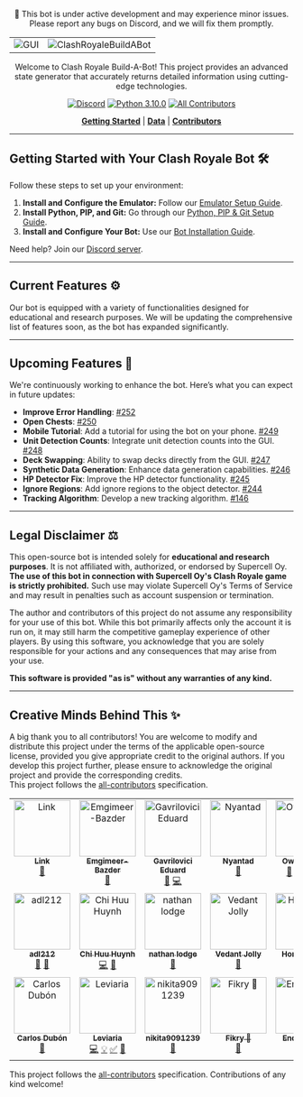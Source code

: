 <div align="center">

📌 This bot is under active development and may experience minor issues.  
Please report any bugs on Discord, and we will fix them promptly.

<table>
    <tr>
        <td align="center">
            <img src="https://github.com/user-attachments/assets/554485fb-5d80-43bd-8096-07b6b38330db" alt="GUI">
        </td>
        <td align="center">
            <img src="https://github.com/user-attachments/assets/45165830-caab-4ee3-8552-6c982bf269fa" alt="ClashRoyaleBuildABot">
        </td>
    </tr>
</table>

Welcome to Clash Royale Build-A-Bot! This project provides an advanced state generator that accurately returns detailed information using cutting-edge technologies.

[![Discord](https://img.shields.io/badge/Discord-00c8d6?logo=discord&logoColor=white&style=flat)](https://discord.gg/K4UfbsfcMa)
[![Python 3.10.0](https://img.shields.io/badge/python-3.10.0-00c8d6?style=flat&logo=python&logoColor=white)](https://www.python.org/downloads/release/python-3100/)
[![All Contributors](https://img.shields.io/badge/all_contributors-17-00c8d6?style=flat)](#contributors-)

[**Getting Started**](#getting-started-with-your-clash-royale-bot) |
[**Data**](#data) |
[**Contributors**](#contributors-)

</div>

---

## Getting Started with Your Clash Royale Bot 🛠️

Follow these steps to set up your environment:
<!--
[**Watch the Installation Video**](https://www.youtube.com/watch?v=00OwHapmO7M) 

**or:**
-->
1. **Install and Configure the Emulator:** Follow our [Emulator Setup Guide](https://github.com/Pbatch/ClashRoyaleBuildABot/wiki/Emulator-Setup-Guide).
2. **Install Python, PIP, and Git:** Go through our [Python, PIP & Git Setup Guide](https://github.com/Pbatch/ClashRoyaleBuildABot/wiki/Python,-PIP,-&-Git-Setup-Guide).
3. **Install and Configure Your Bot:** Use our [Bot Installation Guide](https://github.com/Pbatch/ClashRoyaleBuildABot/wiki/Bot-Installation-Setup-Guide).

Need help? Join our [Discord server](https://discord.gg/K4UfbsfcMa).

---

## Current Features ⚙️

Our bot is equipped with a variety of functionalities designed for educational and research purposes. We will be updating the comprehensive list of features soon, as the bot has expanded significantly. 

---

## Upcoming Features 🚀

We're continuously working to enhance the bot. Here’s what you can expect in future updates:

- **Improve Error Handling**: [#252](https://github.com/Pbatch/ClashRoyaleBuildABot/issues/252)
- **Open Chests**: [#250](https://github.com/Pbatch/ClashRoyaleBuildABot/issues/250)
- **Mobile Tutorial**: Add a tutorial for using the bot on your phone. [#249](https://github.com/Pbatch/ClashRoyaleBuildABot/issues/249)
- **Unit Detection Counts**: Integrate unit detection counts into the GUI. [#248](https://github.com/Pbatch/ClashRoyaleBuildABot/issues/248)
- **Deck Swapping**: Ability to swap decks directly from the GUI. [#247](https://github.com/Pbatch/ClashRoyaleBuildABot/issues/247)
- **Synthetic Data Generation**: Enhance data generation capabilities. [#246](https://github.com/Pbatch/ClashRoyaleBuildABot/issues/246)
- **HP Detector Fix**: Improve the HP detector functionality. [#245](https://github.com/Pbatch/ClashRoyaleBuildABot/issues/245)
- **Ignore Regions**: Add ignore regions to the object detector. [#244](https://github.com/Pbatch/ClashRoyaleBuildABot/issues/244)
- **Tracking Algorithm**: Develop a new tracking algorithm. [#146](https://github.com/Pbatch/ClashRoyaleBuildABot/issues/146)

---

## Legal Disclaimer ⚖️

This open-source bot is intended solely for **educational and research purposes**. It is not affiliated with, authorized, or endorsed by Supercell Oy. **The use of this bot in connection with Supercell Oy's Clash Royale game is strictly prohibited.** Such use may violate Supercell Oy's Terms of Service and may result in penalties such as account suspension or termination.

The author and contributors of this project do not assume any responsibility for your use of this bot. While this bot primarily affects only the account it is run on, it may still harm the competitive gameplay experience of other players. By using this software, you acknowledge that you are solely responsible for your actions and any consequences that may arise from your use.

**This software is provided "as is" without any warranties of any kind.**

---

## Creative Minds Behind This ✨

A big thank you to all contributors! You are welcome to modify and distribute this project under the terms of the applicable open-source license, provided you give appropriate credit to the original authors. If you develop this project further, please ensure to acknowledge the original project and provide the corresponding credits.  
This project follows the [all-contributors](https://github.com/all-contributors/all-contributors) specification.

<!-- ALL-CONTRIBUTORS-LIST:START - Do not remove or modify this section -->
<!-- prettier-ignore-start -->
<!-- markdownlint-disable -->
<table>
  <tbody>
    <tr>
      <td align="center" valign="top" width="14.28%"><a href="https://github.com/link-discord"><img src="https://avatars.githubusercontent.com/u/50463727?v=4?s=100" width="100px;" alt="Link"/><br /><sub><b>Link</b></sub></a><br /><a href="#data-link-discord" title="Data">🔣</a></td>
      <td align="center" valign="top" width="14.28%"><a href="http://www.pazder.ca"><img src="https://avatars.githubusercontent.com/u/17608446?v=4?s=100" width="100px;" alt="Emgimeer-Bazder"/><br /><sub><b>Emgimeer-Bazder</b></sub></a><br /><a href="https://github.com/Pbatch/ClashRoyaleBuildABot/issues?q=author%3AEmgimeer-Bazder" title="Bug reports">🐛</a></td>
      <td align="center" valign="top" width="14.28%"><a href="https://github.com/GavriloviciEduard"><img src="https://avatars.githubusercontent.com/u/33176335?v=4?s=100" width="100px;" alt="Gavrilovici Eduard"/><br /><sub><b>Gavrilovici Eduard</b></sub></a><br /><a href="https://github.com/Pbatch/ClashRoyaleBuildABot/commits?author=GavriloviciEduard" title="Documentation">📖</a> <a href="https://github.com/Pbatch/ClashRoyaleBuildABot/commits?author=GavriloviciEduard" title="Code">💻</a></td>
      <td align="center" valign="top" width="14.28%"><a href="https://github.com/Nyantad"><img src="https://avatars.githubusercontent.com/u/68382673?v=4?s=100" width="100px;" alt="Nyantad"/><br /><sub><b>Nyantad</b></sub></a><br /><a href="https://github.com/Pbatch/ClashRoyaleBuildABot/issues?q=author%3ANyantad" title="Bug reports">🐛</a></td>
      <td align="center" valign="top" width="14.28%"><a href="https://github.com/OwenKruse"><img src="https://avatars.githubusercontent.com/u/91492770?v=4?s=100" width="100px;" alt="OwenKruse"/><br /><sub><b>OwenKruse</b></sub></a><br /><a href="https://github.com/Pbatch/ClashRoyaleBuildABot/commits?author=OwenKruse" title="Documentation">📖</a> <a href="#data-OwenKruse" title="Data">🔣</a> <a href="https://github.com/Pbatch/ClashRoyaleBuildABot/commits?author=OwenKruse" title="Code">💻</a> <a href="#example-OwenKruse" title="Examples">💡</a></td>
      <td align="center" valign="top" width="14.28%"><a href="http://martinmiglio.dev/?utm_source=github_bio&utm_medium=Social"><img src="https://avatars.githubusercontent.com/u/10036276?v=4?s=100" width="100px;" alt="Martin Miglio"/><br /><sub><b>Martin Miglio</b></sub></a><br /><a href="https://github.com/Pbatch/ClashRoyaleBuildABot/commits?author=marmig0404" title="Code">💻</a> <a href="https://github.com/Pbatch/ClashRoyaleBuildABot/commits?author=marmig0404" title="Documentation">📖</a> <a href="#a11y-marmig0404" title="Accessibility">️️️️♿️</a> <a href="#example-marmig0404" title="Examples">💡</a> <a href="#userTesting-marmig0404" title="User Testing">📓</a></td>
      <td align="center" valign="top" width="14.28%"><a href="https://github.com/ankushsethi"><img src="https://avatars.githubusercontent.com/u/22005886?v=4?s=100" width="100px;" alt="Ankush Sethi"/><br /><sub><b>Ankush Sethi</b></sub></a><br /><a href="https://github.com/Pbatch/ClashRoyaleBuildABot/issues?q=author%3Aankushsethi" title="Bug reports">🐛</a></td>
    </tr>
    <tr>
      <td align="center" valign="top" width="14.28%"><a href="https://github.com/adl212"><img src="https://avatars.githubusercontent.com/u/64753570?v=4?s=100" width="100px;" alt="adl212"/><br /><sub><b>adl212</b></sub></a><br /><a href="https://github.com/Pbatch/ClashRoyaleBuildABot/issues?q=author%3Aadl212" title="Bug reports">🐛</a> <a href="#data-adl212" title="Data">🔣</a></td>
      <td align="center" valign="top" width="14.28%"><a href="https://github.com/Chi-EEE"><img src="https://avatars.githubusercontent.com/u/73843190?v=4?s=100" width="100px;" alt="Chi Huu Huynh"/><br /><sub><b>Chi Huu Huynh</b></sub></a><br /><a href="https://github.com/Pbatch/ClashRoyaleBuildABot/commits?author=Chi-EEE" title="Code">💻</a> <a href="#maintenance-Chi-EEE" title="Maintenance">🚧</a></td>
      <td align="center" valign="top" width="14.28%"><a href="https://hexiro.me"><img src="https://avatars.githubusercontent.com/u/42787085?v=4?s=100" width="100px;" alt="nathan lodge"/><br /><sub><b>nathan lodge</b></sub></a><br /><a href="https://github.com/Pbatch/ClashRoyaleBuildABot/issues?q=author%3Ahexiro" title="Bug reports">🐛</a></td>
      <td align="center" valign="top" width="14.28%"><a href="http://basscoder2808.github.io/"><img src="https://avatars.githubusercontent.com/u/65075935?v=4?s=100" width="100px;" alt="Vedant Jolly"/><br /><sub><b>Vedant Jolly</b></sub></a><br /><a href="https://github.com/Pbatch/ClashRoyaleBuildABot/issues?q=author%3ABassCoder2808" title="Bug reports">🐛</a></td>
      <td align="center" valign="top" width="14.28%"><a href="https://gameguardian.net/forum/profile/1234241-horridmodz/"><img src="https://avatars.githubusercontent.com/u/105762560?v=4?s=100" width="100px;" alt="HorridModz"/><br /><sub><b>HorridModz</b></sub></a><br /><a href="https://github.com/Pbatch/ClashRoyaleBuildABot/commits?author=HorridModz" title="Documentation">📖</a></td>
      <td align="center" valign="top" width="14.28%"><a href="https://github.com/BjornGrylls"><img src="https://avatars.githubusercontent.com/u/35100000?v=4?s=100" width="100px;" alt="BjornGrylls"/><br /><sub><b>BjornGrylls</b></sub></a><br /><a href="#mentoring-BjornGrylls" title="Mentoring">🧑‍🏫</a></td>
      <td align="center" valign="top" width="14.28%"><a href="https://github.com/IIgorrrrr"><img src="https://avatars.githubusercontent.com/u/103566403?v=4?s=100" width="100px;" alt="Iiro Heinonen"/><br /><sub><b>Iiro Heinonen</b></sub></a><br /><a href="https://github.com/Pbatch/ClashRoyaleBuildABot/issues?q=author%3AIIgorrrrr" title="Bug reports">🐛</a></td>
    </tr>
    <tr>
      <td align="center" valign="top" width="14.28%"><a href="http://carlosdubon.dev"><img src="https://avatars.githubusercontent.com/u/69093659?v=4?s=100" width="100px;" alt="Carlos Dubón"/><br /><sub><b>Carlos Dubón</b></sub></a><br /><a href="https://github.com/Pbatch/ClashRoyaleBuildABot/issues?q=author%3Acarlos-dubon" title="Bug reports">🐛</a></td>
      <td align="center" valign="top" width="14.28%"><a href="https://github.com/Leviaria"><img src="https://avatars.githubusercontent.com/u/113382526?v=4?s=100" width="100px;" alt="Leviaria"/><br /><sub><b>Leviaria</b></sub></a><br /><a href="https://github.com/Pbatch/ClashRoyaleBuildABot/commits?author=Leviaria" title="Code">💻</a> <a href="#example-Leviaria" title="Examples">💡</a> <a href="#tutorial-Leviaria" title="Tutorials">✅</a> <a href="https://github.com/Pbatch/ClashRoyaleBuildABot/commits?author=Leviaria" title="Documentation">📖</a></td>
      <td align="center" valign="top" width="14.28%"><a href="https://github.com/nikita9091239"><img src="https://avatars.githubusercontent.com/u/83181206?v=4?s=100" width="100px;" alt="nikita9091239"/><br /><sub><b>nikita9091239</b></sub></a><br /><a href="https://github.com/Pbatch/ClashRoyaleBuildABot/issues?q=author%3Anikita9091239" title="Bug reports">🐛</a></td>
      <td align="center" valign="top" width="14.28%"><a href="https://github.com/FikryCoder"><img src="https://avatars.githubusercontent.com/u/111184562?v=4?s=100" width="100px;" alt="Fikry 🎯"/><br /><sub><b>Fikry 🎯</b></sub></a><br /><a href="#research-FikryCoder" title="Research">🔬</a></td>
      <td align="center" valign="top" width="14.28%"><a href="https://github.com/EnderBenjy"><img src="https://avatars.githubusercontent.com/u/68610598?v=4?s=100" width="100px;" alt="EnderBenjy"/><br /><sub><b>EnderBenjy</b></sub></a><br /><a href="https://github.com/Pbatch/ClashRoyaleBuildABot/commits?author=EnderBenjy" title="Code">💻</a> <a href="#design-EnderBenjy" title="Design">🎨</a></td>
    </tr>
  </tbody>
</table>

<!-- markdownlint-restore -->
<!-- prettier-ignore-end -->

<!-- ALL-CONTRIBUTORS-LIST:END -->

This project follows the [all-contributors](https://github.com/all-contributors/all-contributors) specification. Contributions of any kind welcome!
